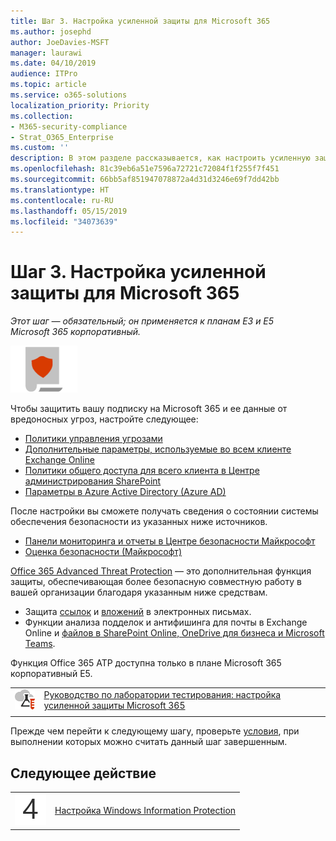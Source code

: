 ```yaml
---
title: Шаг 3. Настройка усиленной защиты для Microsoft 365
ms.author: josephd
author: JoeDavies-MSFT
manager: laurawi
ms.date: 04/10/2019
audience: ITPro
ms.topic: article
ms.service: o365-solutions
localization_priority: Priority
ms.collection:
- M365-security-compliance
- Strat_O365_Enterprise
ms.custom: ''
description: В этом разделе рассказывается, как настроить усиленную защиту для Microsoft 365.
ms.openlocfilehash: 81c39eb6a51e7596a72721c72084f1f255f7f451
ms.sourcegitcommit: 66bb5af851947078872a4d31d3246e69f7dd42bb
ms.translationtype: HT
ms.contentlocale: ru-RU
ms.lasthandoff: 05/15/2019
ms.locfileid: "34073639"
---
```

# <a name="step-3-configure-increased-security-for-microsoft-365"></a>Шаг 3. Настройка усиленной защиты для Microsoft 365

*Этот шаг — обязательный; он применяется к планам E3 и E5 Microsoft 365 корпоративный.*

![](./media/deploy-foundation-infrastructure/infoprotection_icon-small.png)

Чтобы защитить вашу подписку на Microsoft 365 и ее данные от вредоносных угроз, настройте следующее:

- [Политики управления угрозами](https://docs.microsoft.com/office365/securitycompliance/tenant-wide-setup-for-increased-security#tune-threat-management-policies-in-the-office-365-security--compliance-center)
- [Дополнительные параметры, используемые во всем клиенте Exchange Online](https://docs.microsoft.com/office365/securitycompliance/tenant-wide-setup-for-increased-security#configure-additional-exchange-online-tenant-wide-settings)
- [Политики общего доступа для всего клиента в Центре администрирования SharePoint](https://docs.microsoft.com/office365/securitycompliance/tenant-wide-setup-for-increased-security#configure-tenant-wide-sharing-policies-in-sharepoint-admin-center)
- [Параметры в Azure Active Directory (Azure AD)](https://docs.microsoft.com/office365/securitycompliance/tenant-wide-setup-for-increased-security#configure-settings-in-azure-active-directory)

После настройки вы сможете получать сведения о состоянии системы обеспечения безопасности из указанных ниже источников.

- [Панели мониторинга и отчеты в Центре безопасности Майкрософт](https://docs.microsoft.com/office365/securitycompliance/tenant-wide-setup-for-increased-security#view-dashboards-and-reports-in-the-security--compliance-center)
- [Оценка безопасности (Майкрософт)](https://docs.microsoft.com/office365/securitycompliance/microsoft-secure-score)

[Office 365 Advanced Threat Protection](https://docs.microsoft.com/office365/securitycompliance/office-365-atp) — это дополнительная функция защиты, обеспечивающая более безопасную совместную работу в вашей организации благодаря указанным ниже средствам.

- Защита [ссылок](https://docs.microsoft.com/office365/securitycompliance/atp-safe-links) и [вложений](https://docs.microsoft.com/office365/securitycompliance/atp-safe-attachments) в электронных письмах. 
- Функции анализа подделок и антифишинга для почты в Exchange Online и [файлов в SharePoint Online, OneDrive для бизнеса и Microsoft Teams](https://docs.microsoft.com/office365/securitycompliance/atp-for-spo-odb-and-teams). 

Функция Office 365 ATP доступна только в плане Microsoft 365 корпоративный E5.

|||
|:-------|:-----|
|![Руководства по лаборатории тестирования для облака Майкрософт](media/m365-enterprise-test-lab-guides/cloud-tlg-icon-small.png)| [Руководство по лаборатории тестирования: настройка усиленной защиты Microsoft 365](increased-o365-security-microsoft-365-enterprise-dev-test-environment.md) |
|||

Прежде чем перейти к следующему шагу, проверьте [условия](infoprotect-exit-criteria.md#crit-infoprotect-step3), при выполнении которых можно считать данный шаг завершенным.

## <a name="next-step"></a>Следующее действие


|||
|:-------|:-----|
|![](./media/stepnumbers/Step4.png)|[Настройка Windows Information Protection](infoprotect-deploy-windows-information-protection.md)|


